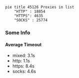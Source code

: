 
```mermaid
pie title 45126 Proxies in list
    "HTTP" : 18854
    "HTTPS": 4635
    "SOCKS" : 25774
```

### Some Info
#### Average Timeout

- mixed: 3.1s
- http: 1.1s
- https: 8.4s
- socks: 4.6s